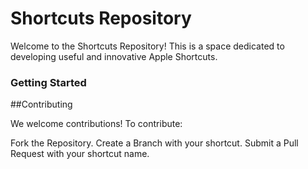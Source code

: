 # Shortcuts Repository

Welcome to the Shortcuts Repository! This is a space dedicated to developing useful and innovative Apple Shortcuts.



### Getting Started

##Contributing

We welcome contributions! To contribute:

Fork the Repository.
Create a Branch with your shortcut.
Submit a Pull Request with your shortcut name.

